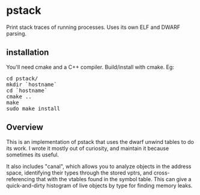 # pstack
Print stack traces of running processes. Uses its own ELF and DWARF parsing.

## installation
You'll need cmake and a C++ compiler. Build/install with cmake. Eg:
<pre>
cd pstack/
mkdir `hostname`
cd `hostname`
cmake ..
make
sudo make install
</pre>

## Overview
This is an implementation of pstack that uses the dwarf unwind tables to do its work.
I wrote it mostly out of curiosity, and maintain it because sometimes its useful.

It also includes "canal", which allows you to analyze objects in the address space,
identifying their types through the stored vptrs, and cross-referencing that with
the vtables found in the symbol table. This can give a quick-and-dirty histogram
of live objects by type for finding memory leaks.
